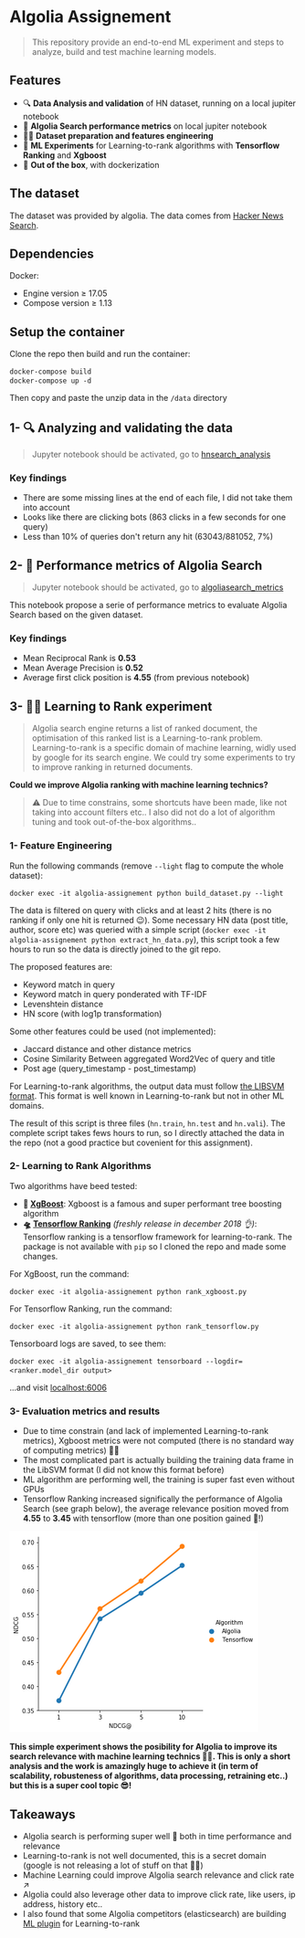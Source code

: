 # Algolia Assignement

> This repository provide an end-to-end ML experiment and steps to analyze, build and test machine learning models. 

## Features
* 🔍 **Data Analysis and validation** of HN dataset, running on a local jupiter notebook
* 💫 **Algolia Search performance metrics** on local jupiter notebook
* 🏋️‍♀️ **Dataset preparation and features engineering**
* 🚀 **ML Experiments** for Learning-to-rank algorithms with **Tensorflow Ranking** and **Xgboost**
* 🐳 **Out of the box**, with dockerization

## The dataset
The dataset was provided by algolia. The data comes from [Hacker News Search](https://hn.algolia.com/).

## Dependencies
Docker:
* Engine version ≥ 17.05
* Compose version ≥ 1.13

## Setup the container

Clone the repo then build and run the container:
```
docker-compose build
docker-compose up -d
```

Then copy and paste the unzip data in the `/data` directory

## 1- 🔍 Analyzing and validating the data

> Jupyter notebook should be activated, go to [hnsearch_analysis](http://localhost:9999/notebooks/hnsearch_analysis.ipynb#)

### Key findings
* There are some missing lines at the end of each file, I did not take them into account
* Looks like there are clicking bots (863 clicks in a few seconds for one query)
* Less than 10% of queries don't return any hit (63043/881052, 7%)

## 2- 💫 Performance metrics of Algolia Search

> Jupyter notebook should be activated, go to [algoliasearch_metrics](http://localhost:9999/notebooks/algoliasearch_metrics.ipynb#)

This notebook propose a serie of performance metrics to evaluate Algolia Search based on the given dataset.

### Key findings
* Mean Reciprocal Rank is **0.53**
* Mean Average Precision is **0.52**
* Average first click position is **4.55** (from previous notebook)

## 3- 👩‍🔬 Learning to Rank experiment

> Algolia search engine returns a list of ranked document, the optimisation of this ranked list is a Learning-to-rank problem. Learning-to-rank is a specific domain of machine learning, widly used by google for its search engine. We could try some experiments to try to improve ranking in returned documents.

**Could we improve Algolia ranking with machine learning technics?**

> ⚠️ Due to time constrains, some shortcuts have been made, like not taking into account filters etc.. I also did not do a lot of algorithm tuning and took out-of-the-box algorithms..

### 1- Feature Engineering

Run the following commands (remove `--light` flag to compute the whole dataset):
```
docker exec -it algolia-assignement python build_dataset.py --light
```

The data is filtered on query with clicks and at least 2 hits (there is no ranking if only one hit is returned 😉). Some necessary HN data (post title, author, score etc) was queried with a simple script (`docker exec -it algolia-assignement python extract_hn_data.py`), this script took a few hours to run so the data is directly joined to the git repo.

The proposed features are:
* Keyword match in query
* Keyword match in query ponderated with TF-IDF
* Levenshtein distance
* HN score (with log1p transformation)

Some other features could be used (not implemented):
* Jaccard distance and other distance metrics
* Cosine Similarity Between aggregated Word2Vec of query and title
* Post age (query_timestamp - post_timestamp)

For Learning-to-rank algorithms, the output data must follow [the LIBSVM format](https://sourceforge.net/p/lemur/wiki/RankLib%20File%20Format). This format is well known in Learning-to-rank but not in other ML domains.

The result of this script is three files (`hn.train`, `hn.test` and `hn.vali`). The complete script takes fews hours to run, so I directly attached the data in the repo (not a good practice but covenient for this assignment).

### 2- Learning to Rank Algorithms

Two algorithms have beed tested:
* **🌳 [XgBoost](https://github.com/dmlc/xgboost)**: Xgboost is a famous and super performant tree boosting algorithm
* **🛸 [Tensorflow Ranking](https://github.com/tensorflow/ranking)** *(freshly release in december 2018 👌)*: Tensorflow ranking is a tensorflow framework for learning-to-rank. The package is not available with `pip` so I cloned the repo and made some changes.

For XgBoost, run the command:
```
docker exec -it algolia-assignement python rank_xgboost.py
```

For Tensorflow Ranking, run the command:
```
docker exec -it algolia-assignement python rank_tensorflow.py
```

Tensorboard logs are saved, to see them:
```
docker exec -it algolia-assignement tensorboard --logdir=<ranker.model_dir output>
```
...and visit [localhost:6006](http://localhost:6006)

### 3- Evaluation metrics and results

* Due to time constrain (and lack of implemented Learning-to-rank metrics), Xgboost metrics were not computed (there is no standard way of computing metrics) 🤷‍♂️
* The most complicated part is actually building the training data frame in the LibSVM format (I did not know this format before)
* ML algorithm are performing well, the training is super fast even without GPUs
* Tensorflow Ranking increased significally the performance of Algolia Search (see graph below), the average relevance position moved from **4.55** to **3.45** with tensorflow (more than one position gained 🎉!)

![alt text](metrics.png)

**This simple experiment shows the posibility for Algolia to improve its search relevance with machine learning technics 🧙‍♂️. This is only a short analysis and the work is amazingly huge to achieve it (in term of scalability, robusteness of algorithms, data processing, retraining etc..) but this is a super cool topic 😎!**

## Takeaways
* Algolia search is performing super well 👏 both in time performance and relevance
* Learning-to-rank is not well documented, this is a secret domain (google is not releasing a lot of stuff on that 🕵️‍♀️)
* Machine Learning could improve Algolia search relevance and click rate ↗️
* Algolia could also leverage other data to improve click rate, like users, ip address, history etc..
* I also found that some Algolia competitors (elasticsearch) are building [ML plugin](https://elasticsearch-learning-to-rank.readthedocs.io/en/latest/index.html) for Learning-to-rank




